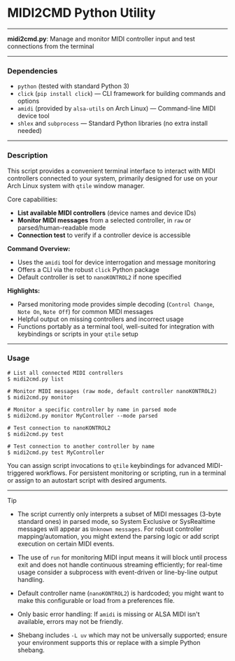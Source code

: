# MIDI2CMD Python Utility

---

**midi2cmd.py**: Manage and monitor MIDI controller input and test connections from the terminal

---

### Dependencies

- `python` (tested with standard Python 3)
- `click` (`pip install click`) — CLI framework for building commands and options
- `amidi` (provided by `alsa-utils` on Arch Linux) — Command-line MIDI device tool
- `shlex` and `subprocess` — Standard Python libraries (no extra install needed)

---

### Description

This script provides a convenient terminal interface to interact with MIDI controllers connected to your system, primarily designed for use on your Arch Linux system with `qtile` window manager. 

Core capabilities:
- **List available MIDI controllers** (device names and device IDs)
- **Monitor MIDI messages** from a selected controller, in `raw` or parsed/human-readable mode
- **Connection test** to verify if a controller device is accessible

**Command Overview:**
- Uses the `amidi` tool for device interrogation and message monitoring
- Offers a CLI via the robust `click` Python package
- Default controller is set to `nanoKONTROL2` if none specified

**Highlights:**
- Parsed monitoring mode provides simple decoding (`Control Change`, `Note On`, `Note Off`) for common MIDI messages
- Helpful output on missing controllers and incorrect usage
- Functions portably as a terminal tool, well-suited for integration with keybindings or scripts in your `qtile` setup

---

### Usage

```
# List all connected MIDI controllers
$ midi2cmd.py list

# Monitor MIDI messages (raw mode, default controller nanoKONTROL2)
$ midi2cmd.py monitor

# Monitor a specific controller by name in parsed mode
$ midi2cmd.py monitor MyController --mode parsed

# Test connection to nanoKONTROL2
$ midi2cmd.py test

# Test connection to another controller by name
$ midi2cmd.py test MyController
```

You can assign script invocations to `qtile` keybindings for advanced MIDI-triggered workflows. For persistent monitoring or scripting, run in a terminal or assign to an autostart script with desired arguments.

---

> [!TIP]
>
> - The script currently only interprets a subset of MIDI messages (3-byte standard ones) in parsed mode, so System Exclusive or SysRealtime messages will appear as `Unknown messages`. For robust controller mapping/automation, you might extend the parsing logic or add script execution on certain MIDI events.
> 
> - The use of `run` for monitoring MIDI input means it will block until process exit and does not handle continuous streaming efficiently; for real-time usage consider a subprocess with event-driven or line-by-line output handling.
> 
> - Default controller name (`nanoKONTROL2`) is hardcoded; you might want to make this configurable or load from a preferences file.
> 
> - Only basic error handling: If `amidi` is missing or ALSA MIDI isn't available, errors may not be friendly.
> 
> - Shebang includes `-L uv` which may not be universally supported; ensure your environment supports this or replace with a simple Python shebang.
